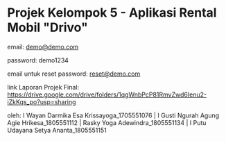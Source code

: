 # Projek Kelompok 5 - Aplikasi Rental Mobil "Drivo"

email:
demo@demo.com

password:
demo1234

email untuk reset password:
reset@demo.com

link Laporan Projek Final:
https://drive.google.com/drive/folders/1qgWnbPcP81RmvZwd6Ienu2-iZkKqs_po?usp=sharing

oleh:
I Wayan Darmika Esa Krissayoga_1705551076 |
I Gusti Ngurah Agung Agie Hrikesa_1805551112 |
Rasky Yoga Adewindra_1805551134 |
I Putu Udayana Setya Ananta_1805551151
